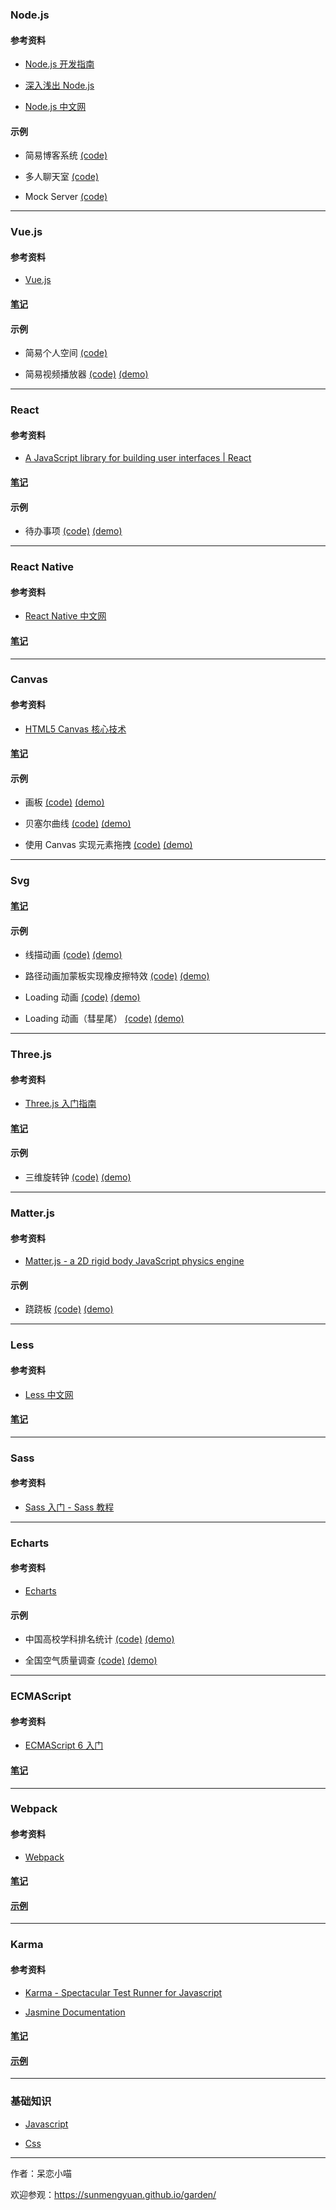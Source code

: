### Node.js ###

#### 参考资料 ####

+ [Node.js 开发指南](http://okj45byt5.bkt.clouddn.com/Node.js%E5%BC%80%E5%8F%91%E6%8C%87%E5%8D%97.pdf)

+ [深入浅出 Node.js](http://okj45byt5.bkt.clouddn.com/%E6%B7%B1%E5%85%A5%E6%B5%85%E5%87%BANode.js.pdf)

+ [Node.js 中文网](http://nodejs.cn/)

#### 示例 ####

+ 简易博客系统 [(code)](https://github.com/sunmengyuan/metis/tree/master/node/expo)

+ 多人聊天室 [(code)](https://github.com/sunmengyuan/metis/tree/master/node/chat)

+ Mock Server [(code)](https://github.com/sunmengyuan/metis/tree/master/node/meowMock)

*****

### Vue.js ###

#### 参考资料 ####

+ [Vue.js](http://cn.vuejs.org/)

#### [笔记](https://github.com/sunmengyuan/metis/tree/master/vue) ####

#### 示例 ####

+ 简易个人空间 [(code)](https://github.com/sunmengyuan/metis/tree/master/vue/zone)

+ 简易视频播放器 [(code)](https://github.com/sunmengyuan/metis/tree/master/vue/videoPlayer) [(demo)](https://sunmengyuan.github.io/demos/vue/videoPlayer)

*****

### React ###

#### 参考资料 ####

+ [A JavaScript library for building user interfaces | React](http://reactjs.cn/react/index.html)

#### [笔记](https://github.com/sunmengyuan/metis/tree/master/react) ####

#### 示例 ####

+ 待办事项 [(code)](https://github.com/sunmengyuan/metis/tree/master/react/todos) [(demo)](https://sunmengyuan.github.io/demos/react/todos)

*****

### React Native ###

#### 参考资料 ####

+ [React Native 中文网](http://reactnative.cn/)

#### [笔记](https://github.com/sunmengyuan/metis/tree/master/reactNative) ####

*****

### Canvas ###

#### 参考资料 ####

+ [HTML5 Canvas 核心技术](http://okj45byt5.bkt.clouddn.com/HTML5%20Canvas%E6%A0%B8%E5%BF%83%E6%8A%80%E6%9C%AF.pdf)

#### [笔记](https://github.com/sunmengyuan/metis/tree/master/canvas) ####

#### 示例 ####

+ 画板 [(code)](https://github.com/sunmengyuan/metis/blob/master/canvas/drawing.html) [(demo)](https://sunmengyuan.github.io/demos/canvas/drawing.html)

+ 贝塞尔曲线 [(code)](https://github.com/sunmengyuan/metis/blob/master/canvas/bezierCurve.html) [(demo)](https://sunmengyuan.github.io/demos/canvas/bezierCurve.html)

+ 使用 Canvas 实现元素拖拽 [(code)](https://github.com/sunmengyuan/metis/blob/master/canvas/drag.html) [(demo)](https://sunmengyuan.github.io/demos/canvas/drag.html)

*****

### Svg ###

#### [笔记](https://github.com/sunmengyuan/metis/tree/master/svg) ####

#### 示例 ####

+ 线描动画 [(code)](https://github.com/sunmengyuan/metis/blob/master/svg/cat.html) [(demo)](https://sunmengyuan.github.io/demos/svg/cat.html)

+ 路径动画加蒙板实现橡皮擦特效 [(code)](https://github.com/sunmengyuan/metis/blob/master/svg/paint.html) [(demo)](https://sunmengyuan.github.io/demos/svg/paint.html)

+ Loading 动画 [(code)](https://github.com/sunmengyuan/metis/blob/master/svg/loading.html) [(demo)](https://sunmengyuan.github.io/demos/svg/loading.html)

+ Loading 动画（彗星尾） [(code)](https://github.com/sunmengyuan/metis/blob/master/svg/comet.html) [(demo)](https://sunmengyuan.github.io/demos/svg/comet.html)

*****

### Three.js ###

#### 参考资料 ####

+ [Three.js 入门指南](https://read.douban.com/reader/ebook/7412854/)

#### [笔记](https://github.com/sunmengyuan/metis/tree/master/three) ####

#### 示例 ####

+ 三维旋转钟 [(code)](https://github.com/sunmengyuan/metis/blob/master/three/clock.html) [(demo)](https://sunmengyuan.github.io/demos/three/clock.html)

*****

### Matter.js ###

#### 参考资料 ####

+ [Matter.js - a 2D rigid body JavaScript physics engine](http://brm.io/matter-js/)

#### 示例 ####

+ 跷跷板 [(code)](https://github.com/sunmengyuan/metis/blob/master/matter/seesaw.html) [(demo)](https://sunmengyuan.github.io/demos/matter/seesaw.html)

*****

### Less ###

#### 参考资料 ###

+ [Less 中文网](http://lesscss.cn/)

#### [笔记](https://github.com/sunmengyuan/metis/blob/master/less.md) ####

*****

### Sass ###

#### 参考资料 ####

+ [Sass 入门 - Sass 教程](http://www.w3cplus.com/sassguide/)

*****

### Echarts ###

#### 参考资料 ####

+ [Echarts](http://echarts.baidu.com/)

#### 示例 ####

+ 中国高校学科排名统计 [(code)](https://github.com/sunmengyuan/metis/tree/master/echarts/university) [(demo)](https://sunmengyuan.github.io/demos/echarts/university)

+ 全国空气质量调查 [(code)](https://github.com/sunmengyuan/metis/tree/master/echarts/airpollution) [(demo)](https://sunmengyuan.github.io/demos/echarts/airpollution)

*****

### ECMAScript ###

#### 参考资料 ####

+ [ECMAScript 6 入门](http://es6.ruanyifeng.com/)

#### [笔记](https://github.com/sunmengyuan/metis/tree/master/ecmascript) ####

*****

### Webpack ###

#### 参考资料 ####

+ [Webpack](https://webpack.github.io/docs/)

#### [笔记](https://github.com/sunmengyuan/metis/tree/master/webpack) ####

#### [示例](https://github.com/sunmengyuan/metis/tree/master/webpack/example) ####

*****

### Karma ###

#### 参考资料 ####

+ [Karma - Spectacular Test Runner for Javascript](http://karma-runner.github.io/0.12/index.html)

+ [Jasmine Documentation](http://jasmine.github.io/)

#### [笔记](https://github.com/sunmengyuan/metis/tree/master/karma) ####

#### [示例](https://github.com/sunmengyuan/metis/tree/master/karma/example) ####

*****

### 基础知识 ###

+ [Javascript](https://github.com/sunmengyuan/metis/tree/master/javascript)

+ [Css](https://github.com/sunmengyuan/metis/tree/master/css)

*****

作者：呆恋小喵

欢迎参观：<https://sunmengyuan.github.io/garden/>